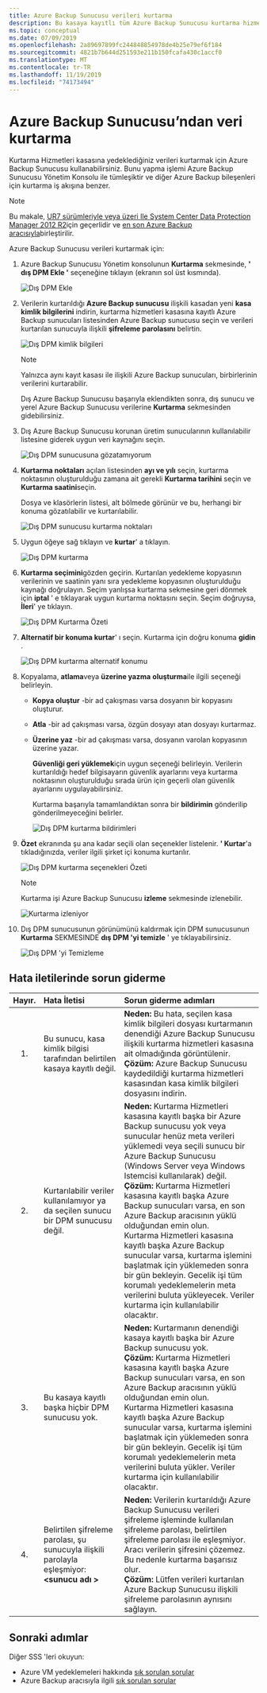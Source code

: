 ```yaml
---
title: Azure Backup Sunucusu verileri kurtarma
description: Bu kasaya kayıtlı tüm Azure Backup Sunucusu kurtarma hizmetleri kasasına koruduğunuz verileri kurtarın.
ms.topic: conceptual
ms.date: 07/09/2019
ms.openlocfilehash: 2a89697899fc244848854978de4b25e79ef6f184
ms.sourcegitcommit: 4821b7b644d251593e211b150fcafa430c1accf0
ms.translationtype: MT
ms.contentlocale: tr-TR
ms.lasthandoff: 11/19/2019
ms.locfileid: "74173494"
---
```

# <a name="recover-data-from-azure-backup-server"></a>Azure Backup Sunucusu’ndan veri kurtarma

Kurtarma Hizmetleri kasasına yedeklediğiniz verileri kurtarmak için Azure Backup Sunucusu kullanabilirsiniz. Bunu yapma işlemi Azure Backup Sunucusu Yönetim Konsolu ile tümleşiktir ve diğer Azure Backup bileşenleri için kurtarma iş akışına benzer.

> [!NOTE]
> Bu makale, [UR7 sürümleriyle veya üzeri Ile System Center Data Protection Manager 2012 R2](https://support.microsoft.com/kb/3065246)için geçerlidir ve [en son Azure Backup aracısıyla](https://aka.ms/azurebackup_agent)birleştirilir.
>
>

Azure Backup Sunucusu verileri kurtarmak için:

1. Azure Backup Sunucusu Yönetim konsolunun **Kurtarma** sekmesinde, **' dış DPM Ekle '** seçeneğine tıklayın (ekranın sol üst kısmında).

    ![Dış DPM Ekle](./media/backup-azure-alternate-dpm-server/add-external-dpm.png)
2. Verilerin kurtarıldığı **Azure Backup sunucusu** ilişkili kasadan yeni **kasa kimlik bilgilerini** indirin, kurtarma hizmetleri kasasına kayıtlı Azure Backup sunucuları listesinden Azure Backup sunucusu seçin ve verileri kurtarılan sunucuyla ilişkili **şifreleme parolasını** belirtin.

    ![Dış DPM kimlik bilgileri](./media/backup-azure-alternate-dpm-server/external-dpm-credentials.png)

   > [!NOTE]
   > Yalnızca aynı kayıt kasası ile ilişkili Azure Backup sunucuları, birbirlerinin verilerini kurtarabilir.
   >
   >

    Dış Azure Backup Sunucusu başarıyla eklendikten sonra, dış sunucu ve yerel Azure Backup Sunucusu verilerine **Kurtarma** sekmesinden gidebilirsiniz.
3. Dış Azure Backup Sunucusu korunan üretim sunucularının kullanılabilir listesine giderek uygun veri kaynağını seçin.

    ![Dış DPM sunucusuna gözatamıyorum](./media/backup-azure-alternate-dpm-server/browse-external-dpm.png)
4. **Kurtarma noktaları** açılan listesinden **ayı ve yılı** seçin, kurtarma noktasının oluşturulduğu zamana ait gerekli **Kurtarma tarihini** seçin ve **Kurtarma saatini**seçin.

    Dosya ve klasörlerin listesi, alt bölmede görünür ve bu, herhangi bir konuma gözatılabilir ve kurtarılabilir.

    ![Dış DPM sunucusu kurtarma noktaları](./media/backup-azure-alternate-dpm-server/external-dpm-recoverypoint.png)
5. Uygun öğeye sağ tıklayın ve **kurtar**' a tıklayın.

    ![Dış DPM kurtarma](./media/backup-azure-alternate-dpm-server/recover.png)
6. **Kurtarma seçimini**gözden geçirin. Kurtarılan yedekleme kopyasının verilerinin ve saatinin yanı sıra yedekleme kopyasının oluşturulduğu kaynağı doğrulayın. Seçim yanlışsa kurtarma sekmesine geri dönmek için **iptal** ' e tıklayarak uygun kurtarma noktasını seçin. Seçim doğruysa, **İleri**' ye tıklayın.

    ![Dış DPM Kurtarma Özeti](./media/backup-azure-alternate-dpm-server/external-dpm-recovery-summary.png)
7. **Alternatif bir konuma kurtar**' ı seçin. Kurtarma için doğru konuma **gidin** .

    ![Dış DPM kurtarma alternatif konumu](./media/backup-azure-alternate-dpm-server/external-dpm-recovery-alternate-location.png)
8. Kopyalama, **atlama**veya **üzerine yazma** **oluşturma**ile ilgili seçeneği belirleyin.

   * **Kopya oluştur** -bir ad çakışması varsa dosyanın bir kopyasını oluşturur.
   * **Atla** -bir ad çakışması varsa, özgün dosyayı atan dosyayı kurtarmaz.
   * **Üzerine yaz** -bir ad çakışması varsa, dosyanın varolan kopyasının üzerine yazar.

     **Güvenliği geri yüklemek**için uygun seçeneği belirleyin. Verilerin kurtarıldığı hedef bilgisayarın güvenlik ayarlarını veya kurtarma noktasının oluşturulduğu sırada ürün için geçerli olan güvenlik ayarlarını uygulayabilirsiniz.

     Kurtarma başarıyla tamamlandıktan sonra bir **bildirimin** gönderilip gönderilmeyeceğini belirler.

     ![Dış DPM kurtarma bildirimleri](./media/backup-azure-alternate-dpm-server/external-dpm-recovery-notifications.png)
9. **Özet** ekranında şu ana kadar seçili olan seçenekler listelenir. **' Kurtar**'a tıkladığınızda, veriler ilgili şirket içi konuma kurtarılır.

    ![Dış DPM kurtarma seçenekleri Özeti](./media/backup-azure-alternate-dpm-server/external-dpm-recovery-options-summary.png)

   > [!NOTE]
   > Kurtarma işi Azure Backup Sunucusu **izleme** sekmesinde izlenebilir.
   >
   >

    ![Kurtarma izleniyor](./media/backup-azure-alternate-dpm-server/monitoring-recovery.png)
10. Dış DPM sunucusunun görünümünü kaldırmak için DPM sunucusunun **Kurtarma** SEKMESINDE **dış DPM 'yi temizle** ' ye tıklayabilirsiniz.

    ![Dış DPM 'yi Temizleme](./media/backup-azure-alternate-dpm-server/clear-external-dpm.png)

## <a name="troubleshooting-error-messages"></a>Hata iletilerinde sorun giderme

| Hayır. | Hata İletisi | Sorun giderme adımları |
|:---:|:--- |:--- |
| 1. |Bu sunucu, kasa kimlik bilgisi tarafından belirtilen kasaya kayıtlı değil. |**Neden:** Bu hata, seçilen kasa kimlik bilgileri dosyası kurtarmanın denendiği Azure Backup Sunucusu ilişkili kurtarma hizmetleri kasasına ait olmadığında görüntülenir. <br> **Çözüm:** Azure Backup Sunucusu kaydedildiği kurtarma hizmetleri kasasından kasa kimlik bilgileri dosyasını indirin. |
| 2. |Kurtarılabilir veriler kullanılamıyor ya da seçilen sunucu bir DPM sunucusu değil. |**Neden:** Kurtarma Hizmetleri kasasına kayıtlı başka bir Azure Backup sunucusu yok veya sunucular henüz meta verileri yüklemedi veya seçili sunucu bir Azure Backup Sunucusu (Windows Server veya Windows Istemcisi kullanılarak) değil. <br> **Çözüm:** Kurtarma Hizmetleri kasasına kayıtlı başka Azure Backup sunucuları varsa, en son Azure Backup aracısının yüklü olduğundan emin olun. <br>Kurtarma Hizmetleri kasasına kayıtlı başka Azure Backup sunucular varsa, kurtarma işlemini başlatmak için yüklemeden sonra bir gün bekleyin. Gecelik işi tüm korumalı yedeklemelerin meta verilerini buluta yükleyecek. Veriler kurtarma için kullanılabilir olacaktır. |
| 3. |Bu kasaya kayıtlı başka hiçbir DPM sunucusu yok. |**Neden:** Kurtarmanın denendiği kasaya kayıtlı başka bir Azure Backup sunucusu yok.<br>**Çözüm:** Kurtarma Hizmetleri kasasına kayıtlı başka Azure Backup sunucuları varsa, en son Azure Backup aracısının yüklü olduğundan emin olun.<br>Kurtarma Hizmetleri kasasına kayıtlı başka Azure Backup sunucular varsa, kurtarma işlemini başlatmak için yüklemeden sonra bir gün bekleyin. Gecelik işi tüm korumalı yedeklemelerin meta verilerini buluta yükler. Veriler kurtarma için kullanılabilir olacaktır. |
| 4. |Belirtilen şifreleme parolası, şu sunucuyla ilişkili parolayla eşleşmiyor: **\<sunucu adı >** |**Neden:** Verilerin kurtarıldığı Azure Backup Sunucusu verileri şifreleme işleminde kullanılan şifreleme parolası, belirtilen şifreleme parolası ile eşleşmiyor. Aracı verilerin şifresini çözemez. Bu nedenle kurtarma başarısız olur.<br>**Çözüm:** Lütfen verileri kurtarılan Azure Backup Sunucusu ilişkili şifreleme parolasının aynısını sağlayın. |

## <a name="next-steps"></a>Sonraki adımlar

Diğer SSS 'leri okuyun:

* Azure VM yedeklemeleri hakkında [sık sorulan sorular](backup-azure-vm-backup-faq.md)
* Azure Backup aracısıyla ilgili [sık sorulan sorular](backup-azure-file-folder-backup-faq.md)
